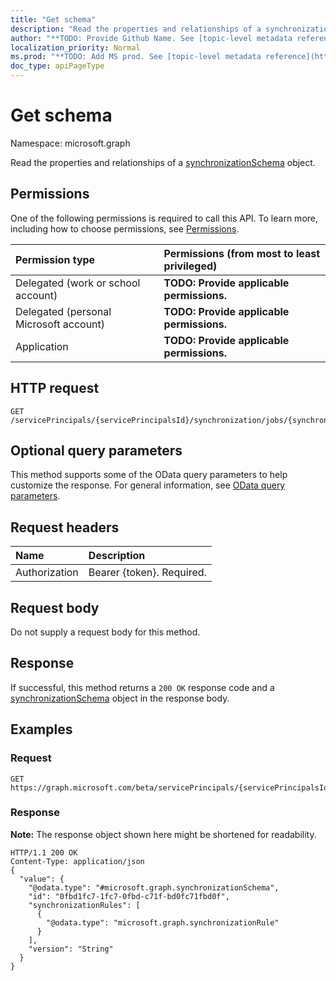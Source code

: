 ```yaml
---
title: "Get schema"
description: "Read the properties and relationships of a synchronizationSchema object."
author: "**TODO: Provide Github Name. See [topic-level metadata reference](https://msgo.azurewebsites.net/add/document/guidelines/metadata.html#topic-level-metadata)**"
localization_priority: Normal
ms.prod: "**TODO: Add MS prod. See [topic-level metadata reference](https://msgo.azurewebsites.net/add/document/guidelines/metadata.html#topic-level-metadata)**"
doc_type: apiPageType
---
```


# Get schema
Namespace: microsoft.graph

Read the properties and relationships of a [synchronizationSchema](../resources/synchronization-synchronizationschema.md) object.

## Permissions
One of the following permissions is required to call this API. To learn more, including how to choose permissions, see [Permissions](/concepts/permissions-reference.md).

|Permission type|Permissions (from most to least privileged)|
|:---|:---|
|Delegated (work or school account)|**TODO: Provide applicable permissions.**|
|Delegated (personal Microsoft account)|**TODO: Provide applicable permissions.**|
|Application|**TODO: Provide applicable permissions.**|

## HTTP request

<!-- {
  "blockType": "ignored"
}
-->
``` http
GET /servicePrincipals/{servicePrincipalsId}/synchronization/jobs/{synchronizationJobId}/schema
```

## Optional query parameters
This method supports some of the OData query parameters to help customize the response. For general information, see [OData query parameters](/graph/query-parameters).

## Request headers
|Name|Description|
|:---|:---|
|Authorization|Bearer {token}. Required.|

## Request body
Do not supply a request body for this method.

## Response

If successful, this method returns a `200 OK` response code and a [synchronizationSchema](../resources/synchronization-synchronizationschema.md) object in the response body.

## Examples

### Request
<!-- {
  "blockType": "request",
  "name": "get_synchronizationschema"
}
-->
``` http
GET https://graph.microsoft.com/beta/servicePrincipals/{servicePrincipalsId}/synchronization/jobs/{synchronizationJobId}/schema
```


### Response
**Note:** The response object shown here might be shortened for readability.
<!-- {
  "blockType": "response",
  "truncated": true,
  "@odata.type": "microsoft.graph.synchronizationSchema"
}
-->
``` http
HTTP/1.1 200 OK
Content-Type: application/json
{
  "value": {
    "@odata.type": "#microsoft.graph.synchronizationSchema",
    "id": "0fbd1fc7-1fc7-0fbd-c71f-bd0fc71fbd0f",
    "synchronizationRules": [
      {
        "@odata.type": "microsoft.graph.synchronizationRule"
      }
    ],
    "version": "String"
  }
}
```

